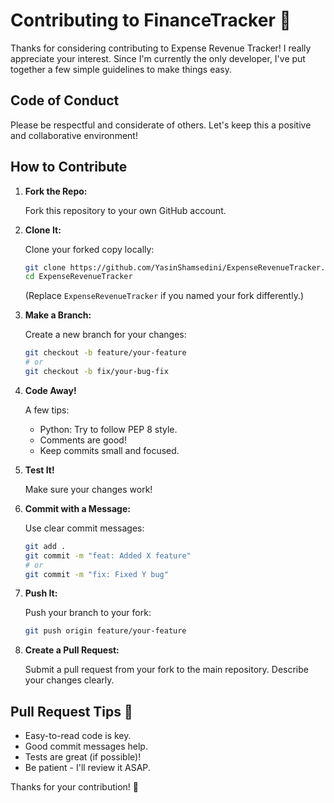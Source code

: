 # Contributing to FinanceTracker 🤝

Thanks for considering contributing to Expense Revenue Tracker! I really appreciate your interest. Since I'm currently the only developer, I've put together a few simple guidelines to make things easy.

## Code of Conduct 

Please be respectful and considerate of others. Let's keep this a positive and collaborative environment!

## How to Contribute 

1.  **Fork the Repo:**

    Fork this repository to your own GitHub account.


2.  **Clone It:**

    Clone your forked copy locally:

    ```bash
    git clone https://github.com/YasinShamsedini/ExpenseRevenueTracker.git
    cd ExpenseRevenueTracker
    ```

    (Replace `ExpenseRevenueTracker` if you named your fork differently.)


3.  **Make a Branch:**

    Create a new branch for your changes:

    ```bash
    git checkout -b feature/your-feature
    # or
    git checkout -b fix/your-bug-fix
    ```


4.  **Code Away!**

    A few tips:

    *   Python: Try to follow PEP 8 style.
    *   Comments are good!
    *   Keep commits small and focused.


5.  **Test It!**

    Make sure your changes work!


6.  **Commit with a Message:**

    Use clear commit messages:

    ```bash
    git add .
    git commit -m "feat: Added X feature"
    # or
    git commit -m "fix: Fixed Y bug"
    ```


7.  **Push It:**

    Push your branch to your fork:

    ```bash
    git push origin feature/your-feature
    ```


8.  **Create a Pull Request:**

    Submit a pull request from your fork to the main repository. Describe your changes clearly.


## Pull Request Tips 🧐

*   Easy-to-read code is key.
*   Good commit messages help.
*   Tests are great (if possible)!
*   Be patient - I'll review it ASAP.


Thanks for your contribution! 🙌
